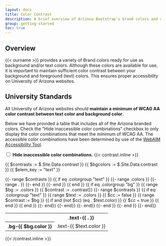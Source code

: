 ```yaml
---
layout: docs
title: Color Contrast
description: A brief overview of Arizona Bootstrap's brand colors and color contrast.
group: getting-started
toc: true
---
```


## Overview

{{< ourname >}} provides a variety of Brand colors ready for use as background and/or text colors. Although these colors are available for use, it is important to maintain sufficient color contrast between your background and foreground (text) colors. This ensures proper accessibility on University of Arizona websites.

## University Standards

All University of Arizona websites should **maintain a minimum of WCAG AA color contrast between text color and background color**.

Below we have provided a table that includes all of the Arizona branded colors. Check the "Hide inaccessible color combinations" checkbox to only display the color combinations that meet the minimum of WCAG AA. The accessible color combinations have been determined by use of the [WebAIM Accessibility Tool](http://wave.webaim.org/report#/http://uadigital.arizona.edu/ua-bootstrap/colors.html).

<label id="hide-inaccessible-label">
  <input type="checkbox" id="hide-inaccessible"> <strong>Hide inaccessible color combinations.</strong>
</label>
 {{< contrast.inline >}}

{{ $contrasts := $.Site.Data.contrast }}
{{ $bgcolors := $.Site.Data.contrast }}
{{ $elem_key := "text" }}


<div class="table-responsive">
  <table class="table table-bordered">
  {{- range $contrasts }}
    {{ if eq .colorgroup "text" }}
      <tr>
        <th></th>
        {{- range .colors }}
          {{- range . }}
            <th class="text-nowrap">.text-{{ . }}</th>
          {{- end }}
        {{- end }}
      </tr>  
    {{ end }}
    {{ if eq .colorgroup "bg" }}
      {{ range $bg := .colors }}
        <tr>
          <th class="text-nowrap">.bg-{{ $bg.color }}</th>
          {{ $contrast := .contrast}}
          {{- range $contrasts }}
            {{ if eq .colorgroup "text" }}
              {{ range $text := .colors }}
                {{ $cc := false }}
                {{ range $contrast := $bg }}
                  {{ if and (not $cc) (eq . $text.color) }}
                    {{ $cc = true }}
                  {{ end }}
                {{ end }}
                <td class="bg-{{ $bg.color }} text-center align-items-center">
                  <span class="text-{{ $text.color }}{{ if (not $cc) }} inaccessible{{ end }}">.text-{{ $text.color }}</span>
                </td>
              {{- end}}
            {{- end}}
          {{- end}}
        </tr>
      {{- end }}
    {{- end }}
  {{- end}}
  </table>
</div> 

{{< /contrast.inline >}}


